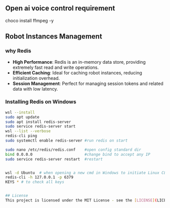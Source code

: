 ## Open ai voice control requirement
choco install ffmpeg -y

## Robot Instances Management

### why Redis

- **High Performance**: Redis is an in-memory data store, providing extremely fast read and write operations.
- **Efficient Caching**: Ideal for caching robot instances, reducing initialization overhead.
- **Session Management**: Perfect for managing session tokens and related data with low latency.

### Installing Redis on Windows
```sh
wsl --install
sudo apt update
sudo apt install redis-server
sudo service redis-server start
wsl --list --verbose            
redis-cli ping
sudo systemctl enable redis-server #run redis on start

sudo nano /etc/redis/redis.conf    #open config standard dir
bind 0.0.0.0                       #change bind to accept any IP
sudo service redis-server restart  #restart


wsl -d Ubuntu  # when opening a new cmd in Windows to initiate Linux CLI
redis-cli -h 127.0.0.1 -p 6379
KEYS * # to check all keys


## License 
This project is licensed under the MIT License - see the [LICENSE](LICENSE) file for details.